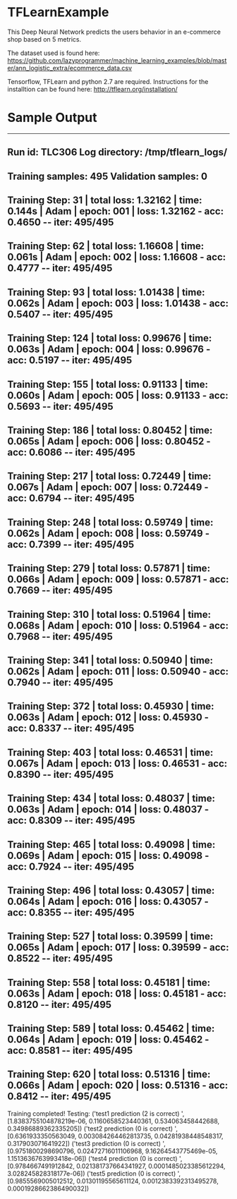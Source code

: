 # TFLearnExample

This Deep Neural Network predicts the users behavior in an e-commerce shop based on 5 metrics.

The dataset used is found here: 
https://github.com/lazyprogrammer/machine_learning_examples/blob/master/ann_logistic_extra/ecommerce_data.csv


Tensorflow, TFLearn and python 2.7 are required. Instructions for the installtion can be found here:
http://tflearn.org/installation/


# Sample Output

---------------------------------
Run id: TLC306
Log directory: /tmp/tflearn_logs/
---------------------------------
Training samples: 495
Validation samples: 0
--
Training Step: 31  | total loss: 1.32162 | time: 0.144s
| Adam | epoch: 001 | loss: 1.32162 - acc: 0.4650 -- iter: 495/495
--
Training Step: 62  | total loss: 1.16608 | time: 0.061s
| Adam | epoch: 002 | loss: 1.16608 - acc: 0.4777 -- iter: 495/495
--
Training Step: 93  | total loss: 1.01438 | time: 0.062s
| Adam | epoch: 003 | loss: 1.01438 - acc: 0.5407 -- iter: 495/495
--
Training Step: 124  | total loss: 0.99676 | time: 0.063s
| Adam | epoch: 004 | loss: 0.99676 - acc: 0.5197 -- iter: 495/495
--
Training Step: 155  | total loss: 0.91133 | time: 0.060s
| Adam | epoch: 005 | loss: 0.91133 - acc: 0.5693 -- iter: 495/495
--
Training Step: 186  | total loss: 0.80452 | time: 0.065s
| Adam | epoch: 006 | loss: 0.80452 - acc: 0.6086 -- iter: 495/495
--
Training Step: 217  | total loss: 0.72449 | time: 0.067s
| Adam | epoch: 007 | loss: 0.72449 - acc: 0.6794 -- iter: 495/495
--
Training Step: 248  | total loss: 0.59749 | time: 0.062s
| Adam | epoch: 008 | loss: 0.59749 - acc: 0.7399 -- iter: 495/495
--
Training Step: 279  | total loss: 0.57871 | time: 0.066s
| Adam | epoch: 009 | loss: 0.57871 - acc: 0.7669 -- iter: 495/495
--
Training Step: 310  | total loss: 0.51964 | time: 0.068s
| Adam | epoch: 010 | loss: 0.51964 - acc: 0.7968 -- iter: 495/495
--
Training Step: 341  | total loss: 0.50940 | time: 0.062s
| Adam | epoch: 011 | loss: 0.50940 - acc: 0.7940 -- iter: 495/495
--
Training Step: 372  | total loss: 0.45930 | time: 0.063s
| Adam | epoch: 012 | loss: 0.45930 - acc: 0.8337 -- iter: 495/495
--
Training Step: 403  | total loss: 0.46531 | time: 0.067s
| Adam | epoch: 013 | loss: 0.46531 - acc: 0.8390 -- iter: 495/495
--
Training Step: 434  | total loss: 0.48037 | time: 0.063s
| Adam | epoch: 014 | loss: 0.48037 - acc: 0.8309 -- iter: 495/495
--
Training Step: 465  | total loss: 0.49098 | time: 0.069s
| Adam | epoch: 015 | loss: 0.49098 - acc: 0.7924 -- iter: 495/495
--
Training Step: 496  | total loss: 0.43057 | time: 0.064s
| Adam | epoch: 016 | loss: 0.43057 - acc: 0.8355 -- iter: 495/495
--
Training Step: 527  | total loss: 0.39599 | time: 0.065s
| Adam | epoch: 017 | loss: 0.39599 - acc: 0.8522 -- iter: 495/495
--
Training Step: 558  | total loss: 0.45181 | time: 0.063s
| Adam | epoch: 018 | loss: 0.45181 - acc: 0.8120 -- iter: 495/495
--
Training Step: 589  | total loss: 0.45462 | time: 0.064s
| Adam | epoch: 019 | loss: 0.45462 - acc: 0.8581 -- iter: 495/495
--
Training Step: 620  | total loss: 0.51316 | time: 0.066s
| Adam | epoch: 020 | loss: 0.51316 - acc: 0.8412 -- iter: 495/495
--
Training completed! 
Testing:
('test1 prediction (2 is correct) ', [1.8383755104878219e-06, 0.1160658523440361, 0.534063458442688, 0.34986889362335205])
('test2 prediction (0 is correct) ', [0.6361933350563049, 0.003084264462813735, 0.04281938448548317, 0.317903071641922])
('test3 prediction (0 is correct) ', [0.9751800298690796, 0.02472716011106968, 9.16264543775469e-05, 1.1513636763993418e-06])
('test4 prediction (0 is correct) ', [0.9784667491912842, 0.021381737664341927, 0.0001485023385612294, 3.028245828318177e-06])
('test5 prediction (0 is correct) ', [0.9855569005012512, 0.01301195565611124, 0.0012383392313495278, 0.0001928662386490032])
